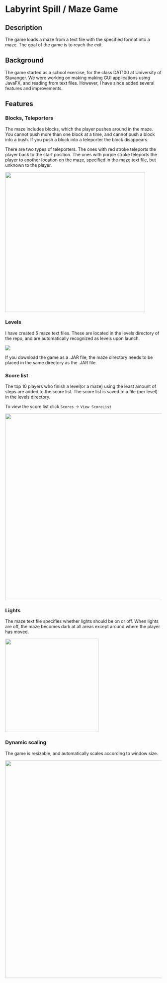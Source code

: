 # Labyrint Spill / Maze Game

## Description

The game loads a maze from a text file with the specified format into a maze.
The goal of the game is to reach the exit.

## Background

The game started as a school exercise, for the class DAT100 at University of Stavanger.
We were working on making making GUI applications using JavaFX, and
reading from text files. 
However, I have since added several features and improvements.

## Features

### Blocks, Teleporters

The maze includes blocks, which the player pushes around in the maze.
You cannot push more than one block at a time, and cannot push
a block into a bush. If you push a block into a teleporter the block
disappears.

There are two types of teleporters. The ones with red stroke teleports the player
back to the start position. The ones with purple stroke teleports the player to another
location on the maze, specified in the maze text file, but unknown to the player.

<img src="https://christianfosli.github.io/img/Labyrint03.jpg" width="450px"/>

### Levels

I have created 5 maze text files. These are located in the levels directory of the repo,
and are automatically recognized as levels upon launch.

![](https://christianfosli.github.io/img/Labyrint_020_levels.jpg)

If you download the game as a .JAR file, the maze directory needs to be placed in the 
same directory as the .JAR file.

### Score list

The top 10 players who finish a level(or a maze) using the least amount of steps are added to
the score list. The score list is saved to a file (per level) in the levels directory.

To view the score list click `Scores` -> `View ScoreList`

<img src="https://christianfosli.github.io/img/Labyrint03_Scores.jpg" width="600px"/>

### Lights

The maze text file specifies whether lights should be on or off.
When lights are off, the maze becomes dark at all areas except around where the player has moved.

<img src="https://christianfosli.github.io/img/Labyrint03_Lights.jpg" width="300px">

### Dynamic scaling

The game is resizable, and automatically scales according to window size.

<img src="https://christianfosli.github.io/img/Labyrint_020_scaling.jpg" width="700px">
